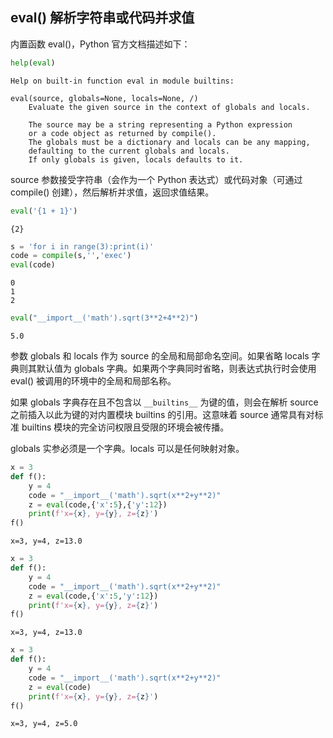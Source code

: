 ## eval() 解析字符串或代码并求值

内置函数 eval()，Python 官方文档描述如下：


```python
help(eval)
```

    Help on built-in function eval in module builtins:
    
    eval(source, globals=None, locals=None, /)
        Evaluate the given source in the context of globals and locals.
        
        The source may be a string representing a Python expression
        or a code object as returned by compile().
        The globals must be a dictionary and locals can be any mapping,
        defaulting to the current globals and locals.
        If only globals is given, locals defaults to it.
    
    

source 参数接受字符串（会作为一个 Python 表达式）或代码对象（可通过 compile() 创建），然后解析并求值，返回求值结果。


```python
eval('{1 + 1}')
```




    {2}




```python
s = 'for i in range(3):print(i)'
code = compile(s,'','exec')
eval(code)
```

    0
    1
    2
    


```python
eval("__import__('math').sqrt(3**2+4**2)")
```




    5.0



参数 globals 和 locals 作为 source 的全局和局部命名空间。如果省略 locals 字典则其默认值为 globals 字典。如果两个字典同时省略，则表达式执行时会使用 eval() 被调用的环境中的全局和局部名称。

如果 globals 字典存在且不包含以 `__builtins__` 为键的值，则会在解析 source 之前插入以此为键的对内置模块 builtins 的引用。这意味着 source 通常具有对标准 builtins 模块的完全访问权限且受限的环境会被传播。

globals 实参必须是一个字典。locals 可以是任何映射对象。


```python
x = 3
def f():
    y = 4
    code = "__import__('math').sqrt(x**2+y**2)"
    z = eval(code,{'x':5},{'y':12})
    print(f'x={x}, y={y}, z={z}')
f()
```

    x=3, y=4, z=13.0
    


```python
x = 3
def f():
    y = 4
    code = "__import__('math').sqrt(x**2+y**2)"
    z = eval(code,{'x':5,'y':12})
    print(f'x={x}, y={y}, z={z}')
f()
```

    x=3, y=4, z=13.0
    


```python
x = 3
def f():
    y = 4
    code = "__import__('math').sqrt(x**2+y**2)"
    z = eval(code)
    print(f'x={x}, y={y}, z={z}')
f()
```

    x=3, y=4, z=5.0
    
